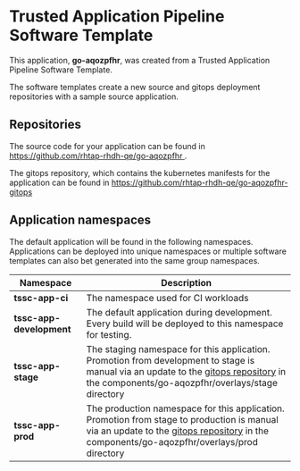 # Trusted Application Pipeline Software Template

This application, **go-aqozpfhr**, was created from a Trusted Application Pipeline Software Template.

The software templates create a new source and gitops deployment repositories with a sample source application. 

## Repositories

The source code for your application can be found in [https://github.com/rhtap-rhdh-qe/go-aqozpfhr ](https://github.com/rhtap-rhdh-qe/go-aqozpfhr ).
 
The gitops repository, which contains the kubernetes manifests for the application can be found in 
[https://github.com/rhtap-rhdh-qe/go-aqozpfhr-gitops ](https://github.com/rhtap-rhdh-qe/go-aqozpfhr-gitops ) 

## Application namespaces 

The default application will be found in the following namespaces. Applications can be deployed into unique namespaces or multiple software templates can also bet generated into the same group namespaces.  

|  Namespace   |  Description   |  
| -------- | -------- |
| **tssc-app-ci** | The namespace used for CI workloads |
| **tssc-app-development** | The default application during development. Every build will be deployed to this namespace for testing. |
| **tssc-app-stage** | The staging namespace for this application. Promotion from development to stage is manual via an update to the [gitops repository](https://github.com/rhtap-rhdh-qe/go-aqozpfhr-gitops ) in the components/go-aqozpfhr/overlays/stage directory |
| **tssc-app-prod** | The production namespace for this application. Promotion from stage to production is manual via an update to the [gitops repository](https://github.com/rhtap-rhdh-qe/go-aqozpfhr-gitops ) in the components/go-aqozpfhr/overlays/prod directory |